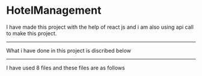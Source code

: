 # HotelManagement  
I have made this project with the help of react js and i am also using api call to make this project.
__________________________________________________________
What i have done in this project is discribed below
__________________________________________________________
I have used 8 files and these files are as follows
